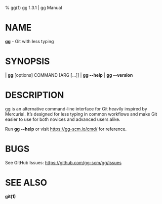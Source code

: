 % gg(1) gg 1.3.1 | gg Manual

# NAME

**gg** - Git with less typing

# SYNOPSIS

| **gg** \[options] COMMAND \[ARG \[...]]
| **gg \--help**
| **gg \--version**

# DESCRIPTION

gg is an alternative command-line interface for Git heavily inspired by
Mercurial. It’s designed for less typing in common workflows and make Git
easier to use for both novices and advanced users alike.

Run **gg \--help** or visit https://gg-scm.io/cmd/ for reference.

# BUGS

See GitHub Issues: https://github.com/gg-scm/gg/issues

# SEE ALSO

**git(1)**
